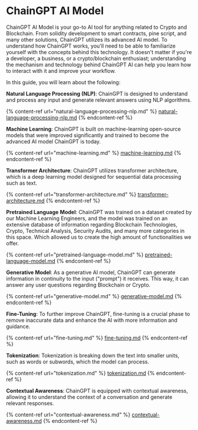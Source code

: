 # ChainGPT AI Model

ChainGPT AI Model is your go-to AI tool for anything related to Crypto and Blockchain. From solidity development to smart contracts, pine script, and many other solutions, ChainGPT utilizes its advanced AI model. To understand how ChainGPT works, you'll need to be able to familiarize yourself with the concepts behind this technology. It doesn't matter if you're a developer, a business, or a crypto/blockchain enthusiast; understanding the mechanism and technology behind ChainGPT AI can help you learn how to interact with it and improve your workflow.&#x20;



In this guide, you will learn about the following:

**Natural Language Processing (NLP)**: ChainGPT is designed to understand and process any input and generate relevant answers using NLP algorithms.&#x20;

{% content-ref url="natural-language-processing-nlp.md" %}
[natural-language-processing-nlp.md](natural-language-processing-nlp.md)
{% endcontent-ref %}

**Machine Learning**: ChainGPT is built on machine-learning open-source models that were improved significantly and trained to become the advanced AI model ChainGPT is today.

{% content-ref url="machine-learning.md" %}
[machine-learning.md](machine-learning.md)
{% endcontent-ref %}

**Transformer Architecture**: ChainGPT utilizes transformer architecture, which is a deep learning model designed for sequential data processing such as text.

{% content-ref url="transformer-architecture.md" %}
[transformer-architecture.md](transformer-architecture.md)
{% endcontent-ref %}

**Pretrained Language** **Model**:  ChainGPT was trained on a dataset created by our Machine Learning Engineers, and the model was trained on an extensive database of information regarding Blockchain Technologies, Crypto, Technical Analysis, Security Audits, and many more categories in this space. Which allowed us to create the high amount of functionalities we offer.

{% content-ref url="pretrained-language-model.md" %}
[pretrained-language-model.md](pretrained-language-model.md)
{% endcontent-ref %}

**Generative Model**:  As a generative AI model, ChainGPT can generate information in continuity to the input ("prompt") it receives. This way, it can answer any user questions regarding Blockchain or Crypto.&#x20;

{% content-ref url="generative-model.md" %}
[generative-model.md](generative-model.md)
{% endcontent-ref %}

**Fine-Tuning**: To further improve ChainGPT, fine-tuning is a crucial phase to remove inaccurate data and enhance the AI with more information and guidance.&#x20;

{% content-ref url="fine-tuning.md" %}
[fine-tuning.md](fine-tuning.md)
{% endcontent-ref %}

**Tokenization**: Tokenization is breaking down the text into smaller units, such as words or subwords, which the model can process.

{% content-ref url="tokenization.md" %}
[tokenization.md](tokenization.md)
{% endcontent-ref %}

**Contextual Awareness**: ChainGPT is equipped with contextual awareness, allowing it to understand the context of a conversation and generate relevant responses.

{% content-ref url="contextual-awareness.md" %}
[contextual-awareness.md](contextual-awareness.md)
{% endcontent-ref %}

